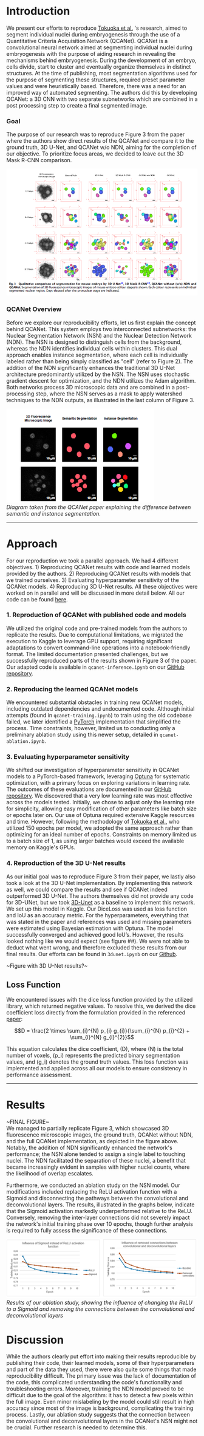 # Introduction
We present our efforts to reproduce [Tokuoka et al.](https://www.nature.com/articles/s41540-020-00152-8) 's research, aimed to segment individual nuclei during embryogenesis through the use of a Quantitative Criteria Acquisition Network (QCANet). QCANet is a convolutional neural network aimed at segmenting individual nuclei during embryogenesis with the purpose of aiding research in revealing the mechanisms behind embryogenesis. During the development of an embryo, cells divide, start to cluster and eventually organize themselves in distinct structures. At the time of publishing, most segmentation algorithms used for the purpose of segmenting these structures, required preset parameter values and were heuristically based. Therefore, there was a need for an improved way of automated segmenting. The authors did this by developing QCANet: a 3D CNN with two separate subnetworks which are combined in a post processing step to create a final segmented image.  
### Goal
The purpose of our research was to reproduce Figure 3 from the paper where the authors show direct results of the QCANet and compare it to the ground truth, 3D U-Net, and QCANet w/o NDN, aiming for the completion of our objective. To prioritize focus areas, we decided to leave out the 3D Mask R-CNN comparison.

<span id="#fig3"></span>
![Figure 3](figure3.png "Figure 3: Comparison of QCANet, ground truth, 3D U-Net, and QCANet w/o NDN")
### QCANet Overview
Before we explore our reproducibility efforts, let us first explain the concept behind QCANet. This system employs two interconnected subnetworks: the Nuclear Segmentation Network (NSN) and the Nuclear Detection Network (NDN). The NSN is designed to distinguish cells from the background, whereas the NDN identifies individual cells within clusters. This dual approach enables instance segmentation, where each cell is individually labeled rather than being simply classified as "cell" (refer to Figure 2). The addition of the NDN significantly enhances the traditional 3D U-Net architecture predominantly utilized by the NSN. The NSN uses stochastic gradient descent for optimization, and the NDN utilizes the Adam algorithm. Both networks process 3D microscopic data and are combined in a post-processing step, where the NSN serves as a mask to apply watershed techniques to the NDN outputs, as illustrated in the last column of Figure 3. 

![Instance_segmentation](instance_segmentation.png "")  
*Diagram taken from the QCANet paper explaining the difference between semantic and instance segmentation.*

---
# Approach
For our reproduction we took a parallel approach. We had 4 different objectives. 1) Reproducing QCANet results with code and learned models provided by the authors. 2) Reproducing QCANet results with models that we trained ourselves. 3) Evaluating hyperparameter sensitivity of the QCANet models. 4) Reproducing 3D U-Net results. All these objectives were worked on in parallel and will be discussed in more detail below. All our code can be found [here](https://github.com/filipxg/DL-Reproducibility).


### 1.	Reproduction of QCANet with published code and models  
We utilized the original code and pre-trained models from the authors to replicate the results. Due to computational limitations, we migrated the execution to Kaggle to leverage GPU support, requiring significant adaptations to convert command-line operations into a notebook-friendly format. The limited documentation presented challenges, but we successfully reproduced parts of the results shown in Figure 3 of the paper. Our adapted code is available in `qcanet-inference.ipynb` on our [GitHub repository](https://github.com/filipxg/DL-Reproducibility).
### 2.	Reproducing the learned QCANet models 
We encountered substantial obstacles in training new QCANet models, including outdated dependencies and undocumented code. Although initial attempts (found in `qcanet-training.ipynb`) to train using the old codebase failed, we later identified a [PyTorch](https://github.com/funalab/QCANet/tree/pytorch) implementation that simplified the process. Time constraints, however, limited us to conducting only a preliminary ablation study using this newer setup, detailed in `qcanet-ablation.ipynb`.
### 3.	Evaluating hyperparameter sensitivity
We shifted our investigation of hyperparameter sensitivity in QCANet models to a PyTorch-based framework, leveraging [Optuna](https://optuna.org/) for systematic optimization, with a primary focus on exploring variations in learning rate. The outcomes of these evaluations are documented in our [GitHub repository](https://github.com/filipxg/DL-Reproducibility). We discovered that a very low learning rate was most effective across the models tested. Initially, we chose to adjust only the learning rate for simplicity, allowing easy modification of other parameters like batch size or epochs later on. Our use of Optuna required extensive Kaggle resources and time. However, following the methodology of [Tokuoka et al.](https://www.nature.com/articles/s41540-020-00152-8), who utilized 150 epochs per model, we adopted the same approach rather than optimizing for an ideal number of epochs. Constraints on memory limited us to a batch size of 1, as using larger batches would exceed the available memory on Kaggle's GPUs.
### 4.	Reproduction of the 3D U-Net results
As our initial goal was to reproduce Figure 3 from their paper, we lastly also took a look at the 3D U-Net implementation. By implementing this network as well, we could compare the results and see if QCANet indeed outperformed 3D U-Net. The authors themselves did not provide any code for 3D-UNet, but we took [3D-Unet](https://github.com/wolny/pytorch-3dunet) as a baseline to implement this network. We set up this model in Kaggle. Our DiceLoss was used as loss function and IoU as an accuracy metric. For the hyperparameters, everything that was stated in the paper and references was used and missing parameters were estimated using Bayesian estimation with Optuna. The model successfully converged and achieved good IoU’s. However, the results looked nothing like we would expect (see figure ##). We were not able to deduct what went wrong, and therefore excluded these results from our final results. Our efforts can be found in `3dunet.ipynb` on our [Github](https://github.com/filipxg/DL-Reproducibility).  
  
\~Figure with 3D U-Net results?~
## Loss Function
We encountered issues with the dice loss function provided by the utilized library, which returned negative values. To resolve this, we derived the dice coefficient loss directly from the formulation provided in the referenced [paper](https://arxiv.org/pdf/1606.04797.pdf):

$$D = \frac{2 \times \sum_{i}^{N} p_{i} g_{i}}{\sum_{i}^{N} p_{i}^{2} + \sum_{i}^{N} g_{i}^{2}}$$

This equation calculates the dice coefficient, \(D\), where \(N\) is the total number of voxels, \(p_i\) represents the predicted binary segmentation values, and \(g_i\) denotes the ground truth values. This loss function was implemented and applied across all our models to ensure consistency in performance assessment.

---
# Results
\~FINAL FIGURE~  
We managed to partially replicate Figure 3, which showcased 3D fluorescence microscopic images, the ground truth, QCANet without NDN, and the full QCANet implementation, as depicted in the figure above. Notably, the addition of NDN significantly enhanced the network's performance; the NSN alone tended to assign a single label to touching nuclei. The NDN facilitated the separation of these nuclei, a benefit that became increasingly evident in samples with higher nuclei counts, where the likelihood of overlap escalates.

Furthermore, we conducted an ablation study on the NSN model. Our modifications included replacing the ReLU activation function with a Sigmoid and disconnecting the pathways between the convolutional and deconvolutional layers. The results, illustrated in the graphs below, indicate that the Sigmoid activation markedly underperformed relative to the ReLU. Conversely, removing the inter-layer connections did not severely impact the network's initial training phase over 10 epochs, though further analysis is required to fully assess the significance of these connections.

![Ablation Results](ablation_results.png "a title")  
*Results of our ablation study, showing the influence of changing the ReLU to a Sigmoid and removing the connections between the convolutional and deconvolutional layers*

# Discussion
While the authors clearly put effort into making their results reproducible by publishing their code, their learned models, some of their hyperparameters and part of the data they used, there were also quite some things that made reproducibility difficult. The primary issue was the lack of documentation of the code, this complicated understanding the code's functionality and troubleshooting errors. Moreover, training the NDN model proved to be difficult due to the goal of the algorithm: it has to detect a few pixels within the full image. Even minor mislabeling by the model could still result in high accuracy since most of the image is background, complicating the training process. Lastly, our ablation study suggests that the connection between the convolutional and deconvolutional layers in the QCANet's NSN might not be crucial. Further research is needed to determine this. 
